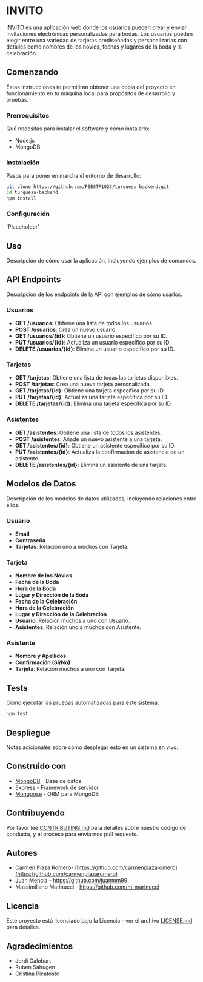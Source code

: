 # INVITO

INVITO es una aplicación web donde los usuarios pueden crear y enviar invitaciones electrónicas personalizadas para bodas. Los usuarios pueden elegir entre una variedad de tarjetas prediseñadas y personalizarlas con detalles como nombres de los novios, fechas y lugares de la boda y la celebración.

## Comenzando

Estas instrucciones te permitirán obtener una copia del proyecto en funcionamiento en tu máquina local para propósitos de desarrollo y pruebas.

### Prerrequisitos

Qué necesitas para instalar el software y cómo instalarlo:

- Node.js
- MongoDB

### Instalación

Pasos para poner en marcha el entorno de desarrollo:

```bash
git clone https://github.com/FSDSTR1023/turquesa-backend.git
cd turquesa-backend
npm install
```

### Configuración

'Placeholder'

## Uso

Descripción de cómo usar la aplicación, incluyendo ejemplos de comandos.

## API Endpoints

Descripción de los endpoints de la API con ejemplos de cómo usarlos.

### Usuarios

- **GET /usuarios**: Obtiene una lista de todos los usuarios.
- **POST /usuarios**: Crea un nuevo usuario.
- **GET /usuarios/{id}**: Obtiene un usuario específico por su ID.
- **PUT /usuarios/{id}**: Actualiza un usuario específico por su ID.
- **DELETE /usuarios/{id}**: Elimina un usuario específico por su ID.

### Tarjetas

- **GET /tarjetas**: Obtiene una lista de todas las tarjetas disponibles.
- **POST /tarjetas**: Crea una nueva tarjeta personalizada.
- **GET /tarjetas/{id}**: Obtiene una tarjeta específica por su ID.
- **PUT /tarjetas/{id}**: Actualiza una tarjeta específica por su ID.
- **DELETE /tarjetas/{id}**: Elimina una tarjeta específica por su ID.

### Asistentes

- **GET /asistentes**: Obtiene una lista de todos los asistentes.
- **POST /asistentes**: Añade un nuevo asistente a una tarjeta.
- **GET /asistentes/{id}**: Obtiene un asistente específico por su ID.
- **PUT /asistentes/{id}**: Actualiza la confirmación de asistencia de un asistente.
- **DELETE /asistentes/{id}**: Elimina un asistente de una tarjeta.

## Modelos de Datos

Descripción de los modelos de datos utilizados, incluyendo relaciones entre ellos.

### Usuario

- **Email**
- **Contraseña**
- **Tarjetas**: Relación uno a muchos con Tarjeta.

### Tarjeta

- **Nombre de los Novios**
- **Fecha de la Boda**
- **Hora de la Boda**
- **Lugar y Dirección de la Boda**
- **Fecha de la Celebración**
- **Hora de la Celebración**
- **Lugar y Dirección de la Celebración**
- **Usuario**: Relación muchos a uno con Usuario.
- **Asistentes**: Relación uno a muchos con Asistente.

### Asistente

- **Nombre y Apellidos**
- **Confirmación (Sí/No)**
- **Tarjeta**: Relación muchos a uno con Tarjeta.

## Tests

Cómo ejecutar las pruebas automatizadas para este sistema.

```bash
npm test
```

## Despliegue

Notas adicionales sobre cómo desplegar esto en un sistema en vivo.

## Construido con

- [MongoDB](https://www.mongodb.com/) - Base de datos
- [Express](https://expressjs.com/) - Framework de servidor
- [Mongoose](https://mongoosejs.com/) - ORM para MongoDB

## Contribuyendo

Por favor lee [CONTRIBUTING.md](URL) para detalles sobre nuestro código de conducta, y el proceso para enviarnos pull requests.

## Autores

- Carmen Plaza Romero- [https://github.com/carmenplazaromero](https://github.com/carmenplazaromero)
- Juan Mencía - https://github.com/juanmm99
- Massimiliano Marinucci - https://github.com/m-marinucci

## Licencia

Este proyecto está licenciado bajo la Licencia  - ver el archivo [LICENSE.md](https://github.com/FSDSTR1023/turquesa-backend/blob/main/LICENSE.MD) para detalles.

## Agradecimientos

- Jordi Galobart
- Ruben Sahugen
- Cristina Picatoste

